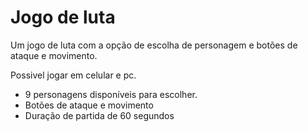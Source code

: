 # Jogo de luta

Um jogo de luta com a opção de escolha de personagem e botões de ataque e movimento.

Possivel jogar em celular e pc.

- 9 personagens disponíveis para escolher.
- Botões de ataque e movimento
- Duração de partida de 60 segundos
